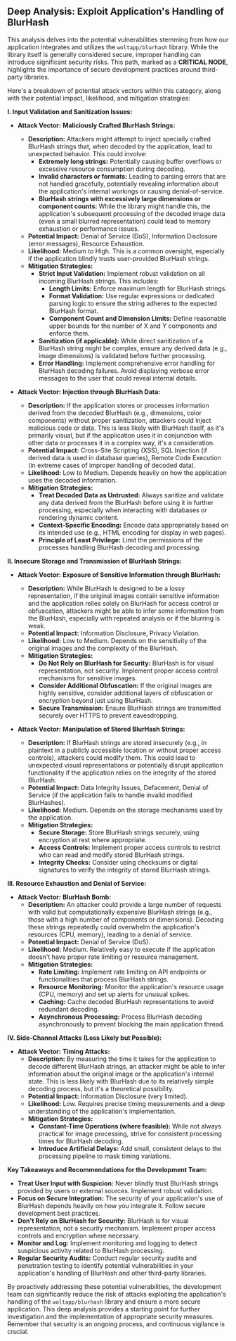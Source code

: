 ## Deep Analysis: Exploit Application's Handling of BlurHash

This analysis delves into the potential vulnerabilities stemming from how our application integrates and utilizes the `woltapp/blurhash` library. While the library itself is generally considered secure, improper handling can introduce significant security risks. This path, marked as a **CRITICAL NODE**, highlights the importance of secure development practices around third-party libraries.

Here's a breakdown of potential attack vectors within this category, along with their potential impact, likelihood, and mitigation strategies:

**I. Input Validation and Sanitization Issues:**

* **Attack Vector:**  **Maliciously Crafted BlurHash Strings:**
    * **Description:** Attackers might attempt to inject specially crafted BlurHash strings that, when decoded by the application, lead to unexpected behavior. This could involve:
        * **Extremely long strings:** Potentially causing buffer overflows or excessive resource consumption during decoding.
        * **Invalid characters or formats:** Leading to parsing errors that are not handled gracefully, potentially revealing information about the application's internal workings or causing denial-of-service.
        * **BlurHash strings with excessively large dimensions or component counts:**  While the library might handle this, the application's subsequent processing of the decoded image data (even a small blurred representation) could lead to memory exhaustion or performance issues.
    * **Potential Impact:** Denial of Service (DoS), Information Disclosure (error messages), Resource Exhaustion.
    * **Likelihood:** Medium to High. This is a common oversight, especially if the application blindly trusts user-provided BlurHash strings.
    * **Mitigation Strategies:**
        * **Strict Input Validation:** Implement robust validation on all incoming BlurHash strings. This includes:
            * **Length Limits:** Enforce maximum length for BlurHash strings.
            * **Format Validation:** Use regular expressions or dedicated parsing logic to ensure the string adheres to the expected BlurHash format.
            * **Component Count and Dimension Limits:**  Define reasonable upper bounds for the number of X and Y components and enforce them.
        * **Sanitization (if applicable):** While direct sanitization of a BlurHash string might be complex, ensure any derived data (e.g., image dimensions) is validated before further processing.
        * **Error Handling:** Implement comprehensive error handling for BlurHash decoding failures. Avoid displaying verbose error messages to the user that could reveal internal details.

* **Attack Vector:** **Injection through BlurHash Data:**
    * **Description:** If the application stores or processes information derived from the decoded BlurHash (e.g., dimensions, color components) without proper sanitization, attackers could inject malicious code or data. This is less likely with BlurHash itself, as it's primarily visual, but if the application uses it in conjunction with other data or processes it in a complex way, it's a consideration.
    * **Potential Impact:** Cross-Site Scripting (XSS), SQL Injection (if derived data is used in database queries), Remote Code Execution (in extreme cases of improper handling of decoded data).
    * **Likelihood:** Low to Medium. Depends heavily on how the application uses the decoded information.
    * **Mitigation Strategies:**
        * **Treat Decoded Data as Untrusted:**  Always sanitize and validate any data derived from the BlurHash before using it in further processing, especially when interacting with databases or rendering dynamic content.
        * **Context-Specific Encoding:**  Encode data appropriately based on its intended use (e.g., HTML encoding for display in web pages).
        * **Principle of Least Privilege:** Limit the permissions of the processes handling BlurHash decoding and processing.

**II. Insecure Storage and Transmission of BlurHash Strings:**

* **Attack Vector:** **Exposure of Sensitive Information through BlurHash:**
    * **Description:** While BlurHash is designed to be a lossy representation, if the original images contain sensitive information and the application relies solely on BlurHash for access control or obfuscation, attackers might be able to infer some information from the BlurHash, especially with repeated analysis or if the blurring is weak.
    * **Potential Impact:** Information Disclosure, Privacy Violation.
    * **Likelihood:** Low to Medium. Depends on the sensitivity of the original images and the complexity of the BlurHash.
    * **Mitigation Strategies:**
        * **Do Not Rely on BlurHash for Security:** BlurHash is for visual representation, not security. Implement proper access control mechanisms for sensitive images.
        * **Consider Additional Obfuscation:** If the original images are highly sensitive, consider additional layers of obfuscation or encryption beyond just using BlurHash.
        * **Secure Transmission:** Ensure BlurHash strings are transmitted securely over HTTPS to prevent eavesdropping.

* **Attack Vector:** **Manipulation of Stored BlurHash Strings:**
    * **Description:** If BlurHash strings are stored insecurely (e.g., in plaintext in a publicly accessible location or without proper access controls), attackers could modify them. This could lead to unexpected visual representations or potentially disrupt application functionality if the application relies on the integrity of the stored BlurHash.
    * **Potential Impact:** Data Integrity Issues, Defacement, Denial of Service (if the application fails to handle invalid modified BlurHashes).
    * **Likelihood:** Medium. Depends on the storage mechanisms used by the application.
    * **Mitigation Strategies:**
        * **Secure Storage:** Store BlurHash strings securely, using encryption at rest where appropriate.
        * **Access Controls:** Implement proper access controls to restrict who can read and modify stored BlurHash strings.
        * **Integrity Checks:** Consider using checksums or digital signatures to verify the integrity of stored BlurHash strings.

**III. Resource Exhaustion and Denial of Service:**

* **Attack Vector:** **BlurHash Bomb:**
    * **Description:** An attacker could provide a large number of requests with valid but computationally expensive BlurHash strings (e.g., those with a high number of components or dimensions). Decoding these strings repeatedly could overwhelm the application's resources (CPU, memory), leading to a denial of service.
    * **Potential Impact:** Denial of Service (DoS).
    * **Likelihood:** Medium. Relatively easy to execute if the application doesn't have proper rate limiting or resource management.
    * **Mitigation Strategies:**
        * **Rate Limiting:** Implement rate limiting on API endpoints or functionalities that process BlurHash strings.
        * **Resource Monitoring:** Monitor the application's resource usage (CPU, memory) and set up alerts for unusual spikes.
        * **Caching:** Cache decoded BlurHash representations to avoid redundant decoding.
        * **Asynchronous Processing:** Process BlurHash decoding asynchronously to prevent blocking the main application thread.

**IV. Side-Channel Attacks (Less Likely but Possible):**

* **Attack Vector:** **Timing Attacks:**
    * **Description:** By measuring the time it takes for the application to decode different BlurHash strings, an attacker might be able to infer information about the original image or the application's internal state. This is less likely with BlurHash due to its relatively simple decoding process, but it's a theoretical possibility.
    * **Potential Impact:** Information Disclosure (very limited).
    * **Likelihood:** Low. Requires precise timing measurements and a deep understanding of the application's implementation.
    * **Mitigation Strategies:**
        * **Constant-Time Operations (where feasible):** While not always practical for image processing, strive for consistent processing times for BlurHash decoding.
        * **Introduce Artificial Delays:** Add small, consistent delays to the processing pipeline to mask timing variations.

**Key Takeaways and Recommendations for the Development Team:**

* **Treat User Input with Suspicion:** Never blindly trust BlurHash strings provided by users or external sources. Implement robust validation.
* **Focus on Secure Integration:**  The security of your application's use of BlurHash depends heavily on how you integrate it. Follow secure development best practices.
* **Don't Rely on BlurHash for Security:** BlurHash is for visual representation, not a security mechanism. Implement proper access controls and encryption where necessary.
* **Monitor and Log:** Implement monitoring and logging to detect suspicious activity related to BlurHash processing.
* **Regular Security Audits:** Conduct regular security audits and penetration testing to identify potential vulnerabilities in your application's handling of BlurHash and other third-party libraries.

By proactively addressing these potential vulnerabilities, the development team can significantly reduce the risk of attacks exploiting the application's handling of the `woltapp/blurhash` library and ensure a more secure application. This deep analysis provides a starting point for further investigation and the implementation of appropriate security measures. Remember that security is an ongoing process, and continuous vigilance is crucial.
